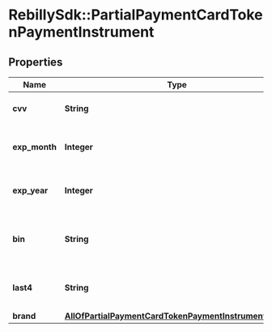 # RebillySdk::PartialPaymentCardTokenPaymentInstrument

## Properties
Name | Type | Description | Notes
------------ | ------------- | ------------- | -------------
**cvv** | **String** | Payment Card CVV/CVC. | [optional] 
**exp_month** | **Integer** | Payment Card expiration month. | [optional] 
**exp_year** | **Integer** | Payment Card expiration year. | [optional] 
**bin** | **String** | Payment Card BIN (the PAN&#x27;s first 6 digits). | [optional] 
**last4** | **String** | Payment Card PAN&#x27;s last 4 digits. | [optional] 
**brand** | [**AllOfPartialPaymentCardTokenPaymentInstrumentBrand**](AllOfPartialPaymentCardTokenPaymentInstrumentBrand.md) |  | [optional] 

